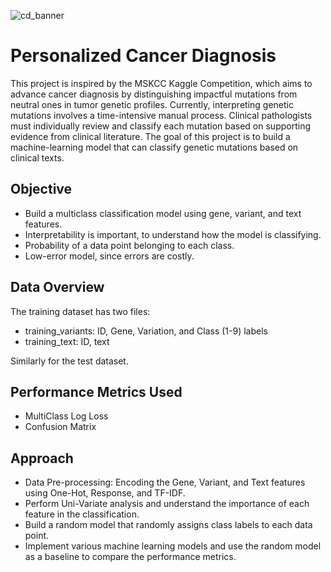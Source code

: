 ![cd_banner](https://github.com/user-attachments/assets/a2a26a21-ace0-4806-8123-66c0db9d5998)


# Personalized Cancer Diagnosis

This project is inspired by the MSKCC Kaggle Competition, which aims to advance cancer diagnosis by distinguishing impactful mutations from neutral ones in tumor genetic profiles.
Currently, interpreting genetic mutations involves a time-intensive manual process. Clinical pathologists must individually review and classify each mutation based on supporting evidence from clinical literature. The goal of this project is to build a machine-learning model that can classify genetic mutations based on clinical texts.

## Objective

- Build a multiclass classification model using gene, variant, and text features.
- Interpretability is important, to understand how the model is classifying.
- Probability of a data point belonging to each class.
- Low-error model, since errors are costly.

## Data Overview

The training dataset has two files:
  - training_variants: ID, Gene, Variation, and Class (1-9) labels
  - training_text: ID, text

Similarly for the test dataset.

## Performance Metrics Used

- MultiClass Log Loss
- Confusion Matrix
  
## Approach

- Data Pre-processing: Encoding the Gene, Variant, and Text features using One-Hot, Response, and TF-IDF.
- Perform Uni-Variate analysis and understand the importance of each feature in the classification.
- Build a random model that randomly assigns class labels to each data point.
- Implement various machine learning models and use the random model as a baseline to compare the performance metrics.
